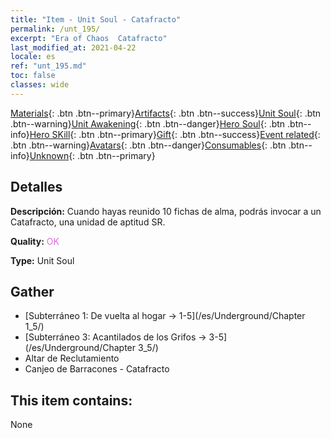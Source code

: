 ```yaml
---
title: "Item - Unit Soul - Catafracto"
permalink: /unt_195/
excerpt: "Era of Chaos  Catafracto"
last_modified_at: 2021-04-22
locale: es
ref: "unt_195.md"
toc: false
classes: wide
---
```

 [Materials](/ItemsES/){: .btn .btn--primary}[Artifacts](/ItemsES/Artifacts/){: .btn .btn--success}[Unit Soul](/ItemsES/UnitSoul/){: .btn .btn--warning}[Unit Awakening](/ItemsES/UnitAwakening/){: .btn .btn--danger}[Hero Soul](/ItemsES/HeroSoul/){: .btn .btn--info}[Hero SKill](/ItemsES/HeroSkill/){: .btn .btn--primary}[Gift](/ItemsES/Gift/){: .btn .btn--success}[Event related](/ItemsES/Events/){: .btn .btn--warning}[Avatars](/ItemsES/Avatars/){: .btn .btn--danger}[Consumables](/ItemsES/Consumables/){: .btn .btn--info}[Unknown](/ItemsES/Unknown/){: .btn .btn--primary}

## Detalles
 **Descripción:** Cuando hayas reunido 10 fichas de alma, podrás invocar a un Catafracto, una unidad de aptitud SR.

 **Quality:** <span style="color: #DA70D6">OK</span>

 **Type:** Unit Soul

## Gather

*    [Subterráneo 1: De vuelta al hogar -> 1-5](/es/Underground/Chapter 1_5/) 
*    [Subterráneo 3: Acantilados de los Grifos -> 3-5](/es/Underground/Chapter 3_5/) 
*    Altar de Reclutamiento 
*    Canjeo de Barracones - Catafracto 

## This item contains:

  None

